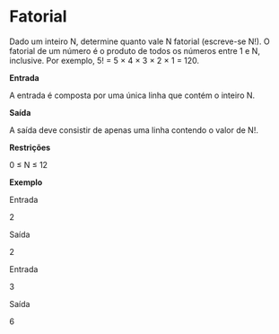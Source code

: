 # **Fatorial**

Dado um inteiro N, determine quanto vale N fatorial (escreve-se N!). O fatorial de um número é o produto de todos os números entre 1 e N, inclusive. Por exemplo, 5! = 5 × 4 × 3 × 2 × 1 = 120. <br>

**Entrada** <br>

A entrada é composta por uma única linha que contém o inteiro N. <br>

**Saída** <br>

A saída deve consistir de apenas uma linha contendo o valor de N!. <br>

**Restrições** <br>

0 ≤ N ≤ 12 <br>

**Exemplo** <br>

Entrada <br>

2 <br>

Saída <br>

2 <br>

Entrada <br>

3 <br>

Saída <br>

6
